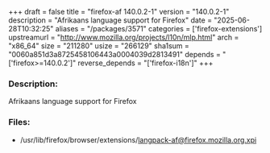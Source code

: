 +++
draft = false
title = "firefox-af 140.0.2-1"
version = "140.0.2-1"
description = "Afrikaans language support for Firefox"
date = "2025-06-28T10:32:25"
aliases = "/packages/3571"
categories = ['firefox-extensions']
upstreamurl = "http://www.mozilla.org/projects/l10n/mlp.html"
arch = "x86_64"
size = "211280"
usize = "266129"
sha1sum = "0060a851d3a8725458106443a0004039d2813491"
depends = "['firefox>=140.0.2']"
reverse_depends = "['firefox-i18n']"
+++
### Description: 
Afrikaans language support for Firefox

### Files: 
* /usr/lib/firefox/browser/extensions/langpack-af@firefox.mozilla.org.xpi
